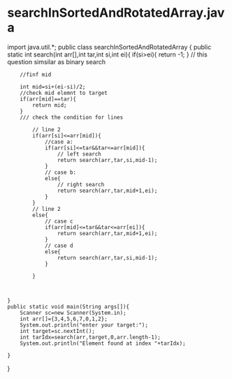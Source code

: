  # searchInSortedAndRotatedArray.java
import java.util.*;
public class searchInSortedAndRotatedArray {
    public static int search(int arr[],int tar,int si,int ei){
        if(si>ei){
            return -1;
        }
        // this question simsilar as binary search

        //finf mid

        int mid=si+(ei-si)/2;
        //check mid elemnt to target
        if(arr[mid]==tar){
            return mid;
        }
        /// check the condition for lines

            // line 2
            if(arr[si]<=arr[mid]){
                //case a:
                if(arr[si]<=tar&&tar<=arr[mid]){
                    // left search
                    return search(arr,tar,si,mid-1);
                }
                // case b:
                else{
                    // right search
                    return search(arr,tar,mid+1,ei);
                }
            }
            // line 2
            else{
                // case c
                if(arr[mid]<=tar&&tar<=arr[ei]){
                    return search(arr,tar,mid+1,ei);
                }
                // case d
                else{
                    return search(arr,tar,si,mid-1);
                }

            }
            
        

    }
    public static void main(String args[]){
        Scanner sc=new Scanner(System.in);
        int arr[]={3,4,5,6,7,0,1,2};
        System.out.println("enter your target:");
        int target=sc.nextInt();
        int tarIdx=search(arr,target,0,arr.length-1);
        System.out.println("Element found at index "+tarIdx);

    }
    
}
